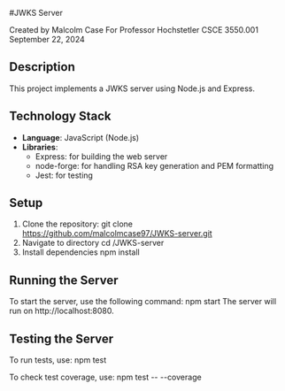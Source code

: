 #JWKS Server

Created by Malcolm Case
For Professor Hochstetler
CSCE 3550.001
September 22, 2024

## Description

This project implements a JWKS server using Node.js and Express.

## Technology Stack
- **Language**: JavaScript (Node.js)
- **Libraries**:
  - Express: for building the web server
  - node-forge: for handling RSA key generation and PEM formatting
  - Jest: for testing

## Setup
1. Clone the repository:
    git clone https://github.com/malcolmcase97/JWKS-server.git
2. Navigate to directory
    cd /JWKS-server
3. Install dependencies
    npm install

## Running the Server
To start the server, use the following command:
npm start
The server will run on http://localhost:8080.

## Testing the Server
To run tests, use:
npm test

To check test coverage, use:
npm test -- --coverage
